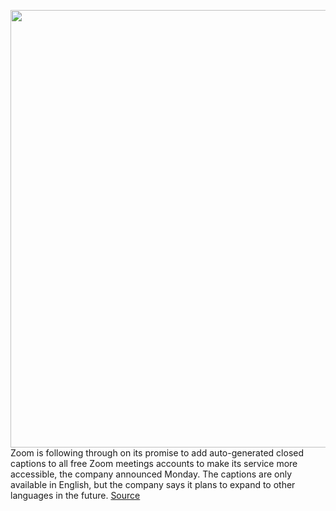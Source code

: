 <img src='https://cdn.vox-cdn.com/thumbor/znq06WAtN_DxbTBd3GKoGpXBZBk=/0x0:2040x1360/1200x800/filters:focal(857x517:1183x843)/cdn.vox-cdn.com/uploads/chorus_image/image/70042054/acastro_200331_1777_zoom_0003.0.0.jpg' width='700px' /><br/>
Zoom is following through on its promise to add auto-generated closed captions to all free Zoom meetings accounts to make its service more accessible, the company announced Monday. The captions are only available in English, but the company says it plans to expand to other languages in the future.
<a href='https://www.theverge.com/2021/10/25/22744704/zoom-auto-generated-captions-available-free-accounts-accessibility'> Source <a/>